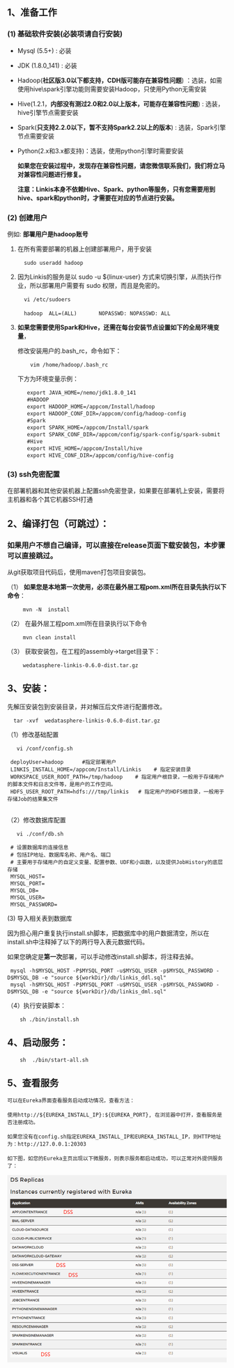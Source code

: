 ## 1、准备工作

### (1) 基础软件安装(必装项请自行安装)

- Mysql (5.5+) : 必装
- JDK (1.8.0_141) : 必装
- Hadoop(**社区版3.0以下都支持，CDH版可能存在兼容性问题**) ：选装，如需使用hive\spark引擎功能则需要安装Hadoop，只使用Python无需安装 
- Hive(1.2.1，**内部没有测过2.0和2.0以上版本，可能存在兼容性问题**) : 选装，hive引擎节点需要安装
- Spark(**只支持2.2.0以下，暂不支持Spark2.2以上的版本**) : 选装，Spark引擎节点需要安装
- Python(2.x和3.x都支持)：选装，使用python引擎时需要安装

  **如果您在安装过程中，发现存在兼容性问题，请您微信联系我们，我们将立马对兼容性问题进行修复。**

  **注意：Linkis本身不依赖Hive、Spark、python等服务，只有您需要用到hive、spark和python时，才需要在对应的节点进行安装。**
 
### (2) 创建用户

   例如: **部署用户是hadoop账号**

1. 在所有需要部署的机器上创建部署用户，用于安装
   
         sudo useradd hadoop  
        

2. 因为Linkis的服务是以 sudo -u ${linux-user} 方式来切换引擎，从而执行作业，所以部署用户需要有 sudo 权限，而且是免密的。

         vi /etc/sudoers

         hadoop  ALL=(ALL)       NOPASSWD: NOPASSWD: ALL
         
3. **如果您需要使用Spark和Hive，还需在每台安装节点设置如下的全局环境变量**，
  
    修改安装用户的.bash_rc，命令如下：
        
           vim /home/hadoop/.bash_rc
        
    下方为环境变量示例：

          export JAVA_HOME=/nemo/jdk1.8.0_141
          #HADOOP  
          export HADOOP_HOME=/appcom/Install/hadoop
          export HADOOP_CONF_DIR=/appcom/config/hadoop-config    
          #Spark
          export SPARK_HOME=/appcom/Install/spark
          export SPARK_CONF_DIR=/appcom/config/spark-config/spark-submit
          #Hive
          export HIVE_HOME=/appcom/Install/hive
          export HIVE_CONF_DIR=/appcom/config/hive-config


### (3) ssh免密配置


在部署机器和其他安装机器上配置ssh免密登录，如果要在部署机上安装，需要将主机器和各个其它机器SSH打通


## 2、编译打包（可跳过）：

   ### 如果用户不想自己编译，可以直接在release页面下载安装包，本步骤可以直接跳过。
   
   从git获取项目代码后，使用maven打包项目安装包。   

   （1） **如果您是本地第一次使用，必须在最外层工程pom.xml所在目录先执行以下命令**：
   
         mvn -N  install
         
   （2） 在最外层工程pom.xml所在目录执行以下命令
      
         mvn clean install
         
   （3） 获取安装包，在工程的assembly->target目录下：
   
         wedatasphere-linkis-0.6.0-dist.tar.gz
          
## 3、安装：

   先解压安装包到安装目录，并对解压后文件进行配置修改。
   
      tar -xvf  wedatasphere-linkis-0.6.0-dist.tar.gz
      
   （1）修改基础配置  
   
       vi /conf/config.sh   
        
   ```
    deployUser=hadoop      #指定部署用户
    LINKIS_INSTALL_HOME=/appcom/Install/Linkis    # 指定安装目录
    WORKSPACE_USER_ROOT_PATH=/tmp/hadoop    # 指定用户根目录，一般用于存储用户的脚本文件和日志文件等，是用户的工作空间。
    HDFS_USER_ROOT_PATH=hdfs:///tmp/linkis   # 指定用户的HDFS根目录，一般用于存储Job的结果集文件
    
   ```
        
   （2）修改数据库配置 
   
       vi ./conf/db.sh 
            
   ```         
    # 设置数据库的连接信息
    # 包括IP地址、数据库名称、用户名、端口
    # 主要用于存储用户的自定义变量、配置参数、UDF和小函数，以及提供JobHistory的底层存储
    MYSQL_HOST=
    MYSQL_PORT=
    MYSQL_DB=
    MYSQL_USER=
    MYSQL_PASSWORD=
   ```
   
   (3) 导入相关表到数据库
    
   因为担心用户重复执行install.sh脚本，把数据库中的用户数据清空，所以在install.sh中注释掉了以下的两行导入表元数据代码。
    
   如果您确定是**第一次**部署，可以手动修改install.sh脚本，将注释去掉。
   
   ```shell
    mysql -h$MYSQL_HOST -P$MYSQL_PORT -u$MYSQL_USER -p$MYSQL_PASSWORD -D$MYSQL_DB -e "source ${workDir}/db/linkis_ddl.sql"
    mysql -h$MYSQL_HOST -P$MYSQL_PORT -u$MYSQL_USER -p$MYSQL_PASSWORD -D$MYSQL_DB -e "source ${workDir}/db/linkis_dml.sql"
   ```

   （4）执行安装脚本：
   
        sh ./bin/install.sh       

## 4、启动服务：
        sh  ./bin/start-all.sh
        
## 5、查看服务
    可以在Eureka界面查看服务启动成功情况，查看方法：
    
    使用http://${EUREKA_INSTALL_IP}:${EUREKA_PORT}, 在浏览器中打开，查看服务是否注册成功。
    
    如果您没有在config.sh指定EUREKA_INSTALL_IP和EUREKA_INSTALL_IP，则HTTP地址为：http://127.0.0.1:20303
    
    如下图，如您的Eureka主页出现以下微服务，则表示服务都启动成功，可以正常对外提供服务了：
    
   ![Eureka](../images/ch1/Eureka_homepage.png)
       
